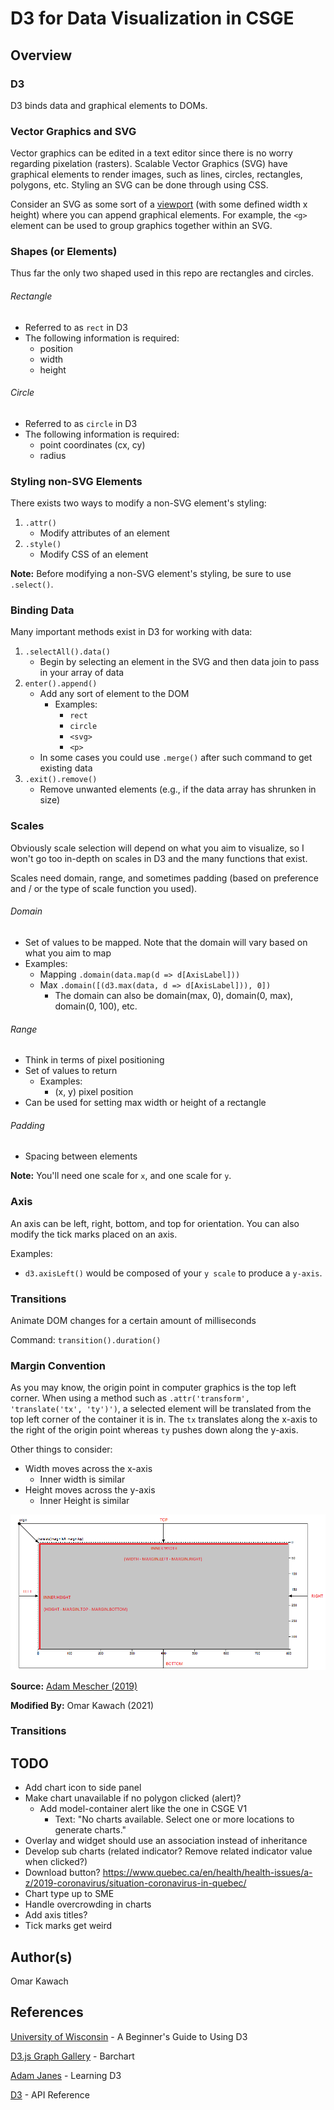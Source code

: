 # D3 for Data Visualization in CSGE

## Overview

### D3

D3 binds data and graphical elements to DOMs. 

### Vector Graphics and SVG

Vector graphics can be edited in a text editor since there is no worry regarding pixelation (rasters). Scalable Vector Graphics (SVG) have graphical elements to render images, such as lines, circles, rectangles, polygons, etc. Styling an SVG can be done through using CSS. 

Consider an SVG as some sort of a [viewport](https://en.wikipedia.org/wiki/Viewport) (with some defined width x height) where you can append graphical elements. For example, the ```<g>``` element can be used to group graphics together within an SVG. 

### Shapes (or Elements)

Thus far the only two shaped used in this repo are rectangles and circles.

###### Rectangle 
- Referred to as ```rect``` in D3
- The following information is required:
  - position
  - width
  - height

###### Circle
- Referred to as ```circle``` in D3
- The following information is required:
  - point coordinates (cx, cy)
  - radius

### Styling non-SVG Elements

There exists two ways to modify a non-SVG element's styling: 

1. ```.attr()```
   - Modify attributes of an element 
2. ```.style()```
   - Modify CSS of an element

**Note:** Before modifying a non-SVG element's styling, be sure to use ```.select()```. 

### Binding Data

Many important methods exist in D3 for working with data:

1. ```.selectAll().data()```
   - Begin by selecting an element in the SVG and then data join to pass in your array of data
2. ```enter().append()```
   - Add any sort of element to the DOM
     - Examples: 
       - ```rect```
       - ```circle```
       - ```<svg>```
       - ```<p>```
   - In some cases you could use ```.merge()``` after such command to get existing data 
3. ```.exit().remove()``` 
   - Remove unwanted elements (e.g., if the data array has shrunken in size)

### Scales

Obviously scale selection will depend on what you aim to visualize, so I won't go too in-depth on scales in D3 and the many functions that exist. 

Scales need domain, range, and sometimes padding (based on preference and / or the type of scale function you used). 

###### Domain
- Set of values to be mapped. Note that the domain will vary based on what you aim to map
- Examples:
  - Mapping ```.domain(data.map(d => d[AxisLabel]))```
  - Max ```.domain([(d3.max(data, d => d[AxisLabel])), 0])```
    - The domain can also be domain(max, 0), domain(0, max), domain(0, 100), etc. 

###### Range 
- Think in terms of pixel positioning
- Set of values to return 
  - Examples:
    - (x, y) pixel position
- Can be used for setting max width or height of a rectangle 

###### Padding
- Spacing between elements

**Note:** You'll need one scale for ```x```, and one scale for ```y```. 

### Axis

An axis can be left, right, bottom, and top for orientation. You can also modify the tick marks placed on an axis. 

Examples:
- ```d3.axisLeft()``` would be composed of your ```y scale``` to produce a ```y-axis```.

### Transitions

Animate DOM changes for a certain amount of milliseconds 

Command: ```transition().duration()```

### Margin Convention 

As you may know, the origin point in computer graphics is the top left corner. When using a method such as  ```.attr('transform', 'translate('tx', 'ty')')```, a selected element will be translated from the top left corner of the container it is in. The ```tx``` translates along the x-axis to the right of the origin point whereas ```ty``` pushes down along the y-axis.

Other things to consider:
- Width moves across the x-axis
  - Inner width is similar
- Height moves across the y-axis
  - Inner Height is similar

![](./Margin.png)

**Source:** [Adam Mescher (2019)](https://gist.github.com/AdamMescher/d6f432d169743937f191cab778462d38)

**Modified By:** Omar Kawach (2021)

### Transitions 

## TODO
- Add chart icon to side panel
- Make chart unavailable if no polygon clicked (alert)?
  - Add model-container alert like the one in CSGE V1 
    - Text: "No charts available. Select one or more locations to generate charts."
- Overlay and widget should use an association instead of inheritance 
- Develop sub charts (related indicator? Remove related indicator value when clicked?)
- Download button? https://www.quebec.ca/en/health/health-issues/a-z/2019-coronavirus/situation-coronavirus-in-quebec/
- Chart type up to SME
- Handle overcrowding in charts
- Add axis titles?
- Tick marks get weird

## Author(s)

Omar Kawach

## References

[University of Wisconsin](https://website.education.wisc.edu/~swu28/d3t/concept.html) - A Beginner's Guide to Using D3

[D3.js Graph Gallery](https://www.d3-graph-gallery.com/barplot) - Barchart

[Adam Janes](https://davidwalsh.name/learning-d3) - Learning D3

[D3](https://github.com/d3/d3/blob/master/API.md) - API Reference
